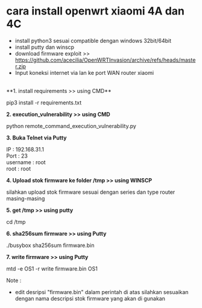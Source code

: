 cara install openwrt xiaomi 4A dan 4C
=============================
- install python3 sesuai compatible dengan windows 32bit/64bit
- install putty dan winscp
- download firmware exploit >> https://github.com/acecilia/OpenWRTInvasion/archive/refs/heads/master.zip
- Input koneksi internet via lan ke port WAN router xiaomi

<br/>
**1. install requirements >> using CMD**

pip3 install -r requirements.txt

**2. execution_vulnerability >> using CMD**

python remote_command_execution_vulnerability.py

**3. Buka Telnet via Putty**

IP : 192.168.31.1
<br/>
Port : 23
<br/>
username : root
<br/>
root : root

**4. Upload stok firmware ke folder /tmp >> using WINSCP**

silahkan upload stok firmware sesuai dengan series dan type router masing-masing

**5. get /tmp >> using putty**

cd /tmp

**6. sha256sum firmware >> using Putty**

./busybox sha256sum firmware.bin

**7. write firmware >> using Putty** 

mtd -e OS1 -r write firmware.bin OS1

Note :
- edit desripsi "firmware.bin" dalam perintah di atas silahkan sesuaikan dengan nama descripsi stok firmware yang akan di gunakan

